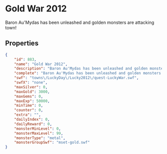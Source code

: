 # Gold War 2012

Baron Au'Mydas has been unleashed and golden monsters are attacking town!

## Properties

```json
{
    "id": 883,
    "name": "Gold War 2012",
    "description": "Baron Au'Mydas has been unleashed and golden monsters are attacking town!",
    "complete": "Baron Au'Mydas has been unleashed and golden monsters are attacking town!",
    "swf": "towns\/LuckyDay\/Lucky2012\/quest-LuckyWar.swf",
    "swfX": "none",
    "maxSilver": 0,
    "maxGold": 3000,
    "maxGems": 0,
    "maxExp": 50000,
    "minTime": 0,
    "counter": 0,
    "extra": "",
    "dailyIndex": 0,
    "dailyReward": 0,
    "monsterMinLevel": 0,
    "monsterMaxLevel": 99,
    "monsterType": "metal",
    "monsterGroupSwf": "mset-gold.swf"
}
```

